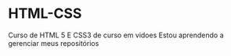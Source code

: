 # HTML-CSS
 Curso de HTML 5 E CSS3 de curso em vidoes
 Estou aprendendo a gerenciar meus repositórios
